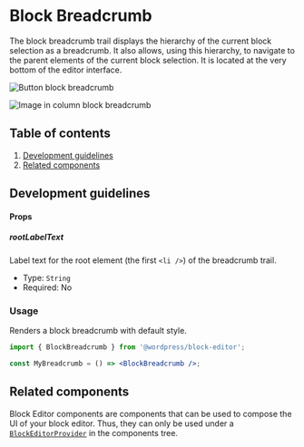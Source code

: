 # Block Breadcrumb

The block breadcrumb trail displays the hierarchy of the current block selection as a breadcrumb. It also allows, using this hierarchy, to navigate to the parent elements of the current block selection. It is located at the very bottom of the editor interface.

![Button block breadcrumb](https://make.wordpress.org/core/files/2020/08/gutenberg-button-block-breadcrumb.png)

![Image in column block breadcrumb](https://make.wordpress.org/core/files/2020/08/gutenberg-image-in-column-block-breadcrumb.png)

## Table of contents

1. [Development guidelines](#development-guidelines)
2. [Related components](#related-components)

## Development guidelines

#### Props

##### rootLabelText

Label text for the root element (the first `<li />`) of the breadcrumb trail.

-   Type: `String`
-   Required: No

### Usage

Renders a block breadcrumb with default style.

```jsx
import { BlockBreadcrumb } from '@wordpress/block-editor';

const MyBreadcrumb = () => <BlockBreadcrumb />;
```

## Related components

Block Editor components are components that can be used to compose the UI of your block editor. Thus, they can only be used under a [`BlockEditorProvider`](https://github.com/WordPress/gutenberg/blob/HEAD/packages/block-editor/src/components/provider/README.md) in the components tree.
